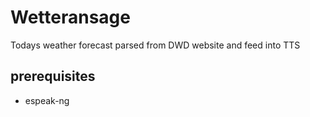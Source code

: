 # Wetteransage
Todays weather forecast parsed from DWD website and feed into TTS

## prerequisites

- espeak-ng
